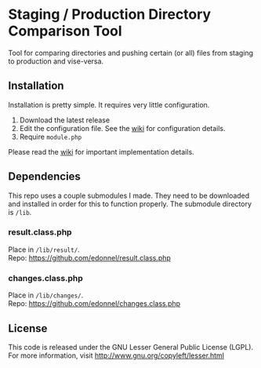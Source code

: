 # Staging / Production Directory Comparison Tool

Tool for comparing directories and pushing certain (or all) files from staging to production and vise-versa.

## Installation

Installation is pretty simple. It requires very little configuration. 

1. Download the latest release
2. Edit the configuration file. See the <a href="https://github.com/edonnel/staging-directory-comparison/wiki#configuration">wiki</a> 
   for configuration details.
3. Require `module.php`

Please read the <a href="https://github.com/edonnel/staging-directory-comparison/wiki">wiki</a> for important 
implementation details.

## Dependencies

This repo uses a couple submodules I made. They need to be downloaded and installed in order for this to function properly. The submodule directory is `/lib`.

### result.class.php

Place in `/lib/result/`.<br />
Repo: https://github.com/edonnel/result.class.php

### changes.class.php

Place in `/lib/changes/`.<br />
Repo: https://github.com/edonnel/changes.class.php

## License

This code is released under the GNU Lesser General Public License (LGPL). For more information, visit http://www.gnu.org/copyleft/lesser.html
